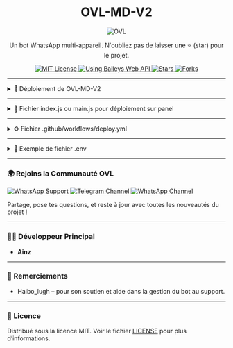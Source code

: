 <h1 align="center">OVL-MD-V2</h1>

<p align="center">
    <img alt="OVL" src="https://files.catbox.moe/gxcb9p.jpg">
</p>

<p align="center">
    Un bot WhatsApp multi-appareil. N'oubliez pas de laisser une ⭐ (star) pour le projet.
</p>

<p align="center">
    <a href="https://opensource.org/licenses/MIT">
        <img src="https://img.shields.io/badge/License-MIT-green.svg?style=flat-square" alt="MIT License" />
    </a>
    <a href="https://github.com/WhiskeySockets/Baileys">
        <img src="https://img.shields.io/badge/Baileys-Web%20API-orange?style=flat-square" alt="Using Baileys Web API" />
    </a>
    <a href="https://github.com/Ainz-devs/OVL-MD-V2/stargazers">
        <img src="https://img.shields.io/github/stars/Ainz-devs/OVL-MD-V2?style=flat-square" alt="Stars" />
    </a>
    <a href="https://github.com/Ainz-devs/OVL-MD-V2/network/members">
        <img src="https://img.shields.io/github/forks/Ainz-devs/OVL-MD-V2?style=flat-square" alt="Forks" />
    </a>
</p>

---

<details>
  <summary>🚀 Déploiement de OVL-MD-V2</summary>

### 🧬 Étape 1 : Fork du dépôt GitHub  
[![Fork GitHub](https://img.shields.io/badge/Fork%20le%20Repo-100000?style=for-the-badge&logo=github&logoColor=white)](https://github.com/Ainz-devs/OVL-MD-V2/fork)

---

### 🔐 Étape 2 : Générer une SESSION ID

📌 **Conserve la Session-ID dans un endroit sécurisé.** 

[![Obtenir SESSION-ID](https://img.shields.io/badge/Obtenir%20SESSION--ID1-0A0A0A?style=for-the-badge&logo=key&logoColor=white)](https://premier-armadillo-ovl-02d9d108.koyeb.app/)  
[![Obtenir SESSION-ID](https://img.shields.io/badge/Obtenir%20SESSION--ID2-0A0A0A?style=for-the-badge&logo=key&logoColor=white)](https://ruling-alma-ahc-ec8ca560.koyeb.app/)  
[![Obtenir SESSION-ID](https://img.shields.io/badge/Obtenir%20SESSION--ID3-0A0A0A?style=for-the-badge&logo=key&logoColor=white)](https://shivering-lizzy-fatao177-3ee3096c.koyeb.app/)

---

### 🗄️ Étape 3 : Créer une base de données  
[![Créer Base de Données](https://img.shields.io/badge/Supabase-Base%20de%20donn%C3%A9es-3ECF8E?style=for-the-badge&logo=supabase&logoColor=white)](https://supabase.com)
> Ou utilise une base de données existante.

### 🚀 Étape 4 : Méthodes de déploiement

#### <img src="https://img.shields.io/badge/Heroku-430098?style=for-the-badge&logo=heroku&logoColor=white" height="28" />
- Créez un compte : [Lien Heroku](https://signup.heroku.com/)
- Déploiement rapide : [Déployer sur Heroku](https://dashboard.heroku.com/new?template=https://github.com/Ainz-devs/OVL-MD-V2)

#### <img src="https://img.shields.io/badge/Render-12100E?style=for-the-badge&logo=render&logoColor=white" height="28" />
- Créez un compte : [Lien Render](https://dashboard.render.com/register)
- Déploiement rapide : [Déployer sur Render](https://dashboard.render.com/web/new)

#### <img src="https://img.shields.io/badge/Koyeb-000000?style=for-the-badge&logo=koyeb&logoColor=white" height="28" />
- Créez un compte : [Lien Koyeb](https://app.koyeb.com/auth/signup)
- Déploiement rapide : [Déployer sur Koyeb](https://app.koyeb.com/deploy?name=ovl-md&repository=Ainz-devs%2FOVL-MD-V2&branch=main&builder=dockerfile&instance_type=free&instances_min=0&autoscaling_sleep_idle_delay=3600&env%5BPREFIXE%5D=.&env%5BNOM_OWNER%5D=Ainz&env%5BNUMERO_OWNER%5D=226xxxxxxxx&env%5BMODE%5D=public&env%5BSESSION_ID%5D=&env%5BSTICKER_PACK_NAME%5D=%E1%B4%8F%E1%B4%A0%CA%9F-%E1%B4%8D%E1%B4%85-%E1%B4%A0%F0%9D%9F%B8&env%5BSTICKER_AUTHOR_NAME%5D=%E1%B4%80%C9%AA%C9%B4%E1%B4%A2%F0%9F%94%85%E2%9C%A8)

#### <img src="https://img.shields.io/badge/Panel-grey?style=for-the-badge&logo=windows-terminal&logoColor=white" height="28" />
- Créez un serveur
- Ajoutez le fichier `index.js` ou `main.js`
- Démarrez le bot

#### <img src="https://img.shields.io/badge/GitHub%20Actions-2088FF?style=for-the-badge&logo=github-actions&logoColor=white" height="28" />
- Ajoutez un fichier `.env`
- Créez le fichier `.github/workflows/deploy.yml`

</details>

---

<details>
  <summary>📝 Fichier index.js ou main.js pour déploiement sur panel</summary>

```js
const { spawnSync, spawn } = require('child_process');
const { existsSync, mkdirSync, writeFileSync } = require('fs');

// Ajoutez ici vos variables d'environnement
const env_file = ``;

if (!env_file.trim()) {
  console.error("❌ 'env_file' est vide. Veuillez renseigner vos variables d'environnement avant de lancer le script.");
  process.exit(1);
}

let crashCount = 0;
const crashLimit = 5;
let lastCrashTime = Date.now();
const crashResetDelay = 30000;

function setupProject() {
  if (!existsSync('ovl')) {
    const clone = spawnSync('git', ['clone', 'https://github.com/Ainz-devs/OVL-MD-V2', 'ovl'], { stdio: 'inherit' });
    if (clone.status !== 0) process.exit(1);
  }

  if (!existsSync('ovl/.env')) {
    mkdirSync('ovl', { recursive: true });
    writeFileSync('ovl/.env', env_file);
    console.log("✅ Fichier .env créé avec succès.");
  }

  const install = spawnSync('npm', ['install'], { cwd: 'ovl', stdio: 'inherit' });
  if (install.status !== 0) process.exit(1);
}

function validateSetup() {
  if (!existsSync('ovl/package.json')) {
    process.exit(1);
  }

  const check = spawnSync('npm', ['ls'], { cwd: 'ovl', stdio: 'ignore' });

  if (check.status !== 0) {
    const reinstall = spawnSync('npm', ['install'], { cwd: 'ovl', stdio: 'inherit' });
    if (reinstall.status !== 0) {
      process.exit(1);
    }
  }
}

function launchApp() {
  const pm2 = spawn('npx', ['pm2', 'start', 'Ovl.js', '--name', 'ovl-md', '--attach'], {
    cwd: 'ovl',
    stdio: ['pipe', 'pipe', 'pipe'],
  });

  let restartAttempts = 0;

  pm2.stdout?.on('data', (chunk) => {
    const output = chunk.toString();
    console.log(output);
    if (output.includes('Connexion') || output.includes('ready')) {
      restartAttempts = 0;
    }
  });

  pm2.stderr?.on('data', (chunk) => {
    const output = chunk.toString();
    if (output.includes('restart')) {
      restartAttempts++;
      if (restartAttempts > 3) {
        spawnSync('npx', ['pm2', 'delete', 'ovl-md'], { cwd: 'ovl', stdio: 'inherit' });
        startNodeFallback();
      }
    }
  });

  pm2.on('exit', () => {
    startNodeFallback();
  });

  pm2.on('error', () => {
    startNodeFallback();
  });
}

function startNodeFallback() {
  const child = spawn('node', ['Ovl.js'], { cwd: 'ovl', stdio: 'inherit' });

  child.on('exit', (code) => {
    const now = Date.now();
    if (now - lastCrashTime > crashResetDelay) crashCount = 0;
    crashCount++;
    lastCrashTime = now;

    if (crashCount > crashLimit) {
      return;
    }

    startNodeFallback();
  });
}

setupProject();
validateSetup();
launchApp();
```

</details>

---

<details>
  <summary>⚙️ Fichier .github/workflows/deploy.yml</summary>

```yaml
name: OVL-MD Bot CI

on:
  push:
    branches: [main]
  pull_request:
    branches: [main]
  schedule:
    - cron: '0 */5 * * *'

jobs:
  build:
    runs-on: ubuntu-latest
    strategy:
      matrix:
        node-version: [20.x]
    steps:
      - uses: actions/checkout@v3
      - uses: actions/setup-node@v3
        with:
          node-version: ${{ matrix.node-version }}
      - run: |
          sudo apt update
          sudo apt install -y ffmpeg
          npm i
      - run: timeout 18300s npm run Ovl
```

</details>

---

<details>
  <summary>🔐 Exemple de fichier .env</summary>

```env
PREFIXE=.
NOM_OWNER=Ainz
NUMERO_OWNER=226xxxxxxxx
MODE=public
SESSION_ID=
STICKER_PACK_NAME=ᴏᴠʟ-ᴍᴅ-ᴠ𝟸
STICKER_AUTHOR_NAME=ᴀɪɴᴢ🔅✨
```

</details>

---

### 🌍 Rejoins la Communauté OVL

[![WhatsApp Support](https://img.shields.io/badge/Support%20WhatsApp-25D366?style=for-the-badge&logo=whatsapp&logoColor=white)](https://chat.whatsapp.com/HzhikAmOuYhFXGLmcyMo62)
[![Telegram Channel](https://img.shields.io/badge/Canal%20Telegram-229ED9?style=for-the-badge&logo=telegram&logoColor=white)](https://t.me/ovlmd_tlg)
[![WhatsApp Channel](https://img.shields.io/badge/Channel%20WhatsApp-25D366?style=for-the-badge&logo=whatsapp&logoColor=white)](https://whatsapp.com/channel/0029VayTmvxHltYGCm0J7P0A)

Partage, pose tes questions, et reste à jour avec toutes les nouveautés du projet !

---

### 👨‍💻 Développeur Principal
- **Ainz**
---
### 🙌 Remerciements
- Haibo_lugh – pour son soutien et aide dans la gestion du bot au support.
---
### 📄 Licence

Distribué sous la licence MIT. Voir le fichier [LICENSE](./LICENSE) pour plus d’informations.
